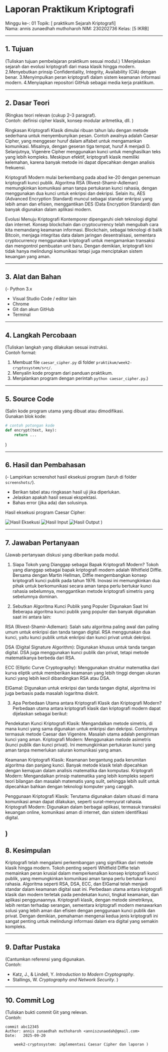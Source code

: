 # Laporan Praktikum Kriptografi
Minggu ke-: 01
Topik: [ praktikum  Sejarah Kriptografi]  
Nama: annis zunaedhah muthoharoh
NIM:  230202736 
Kelas: [5 IKRB]  

---

## 1. Tujuan
(Tuliskan tujuan pembelajaran praktikum sesuai modul.)
1.Menjelaskan sejarah dan evolusi kriptografi dari masa klasik hingga modern.
2.Menyebutkan prinsip Confidentiality, Integrity, Availability (CIA) dengan benar.
3.Menyimpulkan peran kriptografi dalam sistem keamanan informasi modern.
4.Menyiapkan repositori GitHub sebagai media kerja praktikum.

---

## 2. Dasar Teori
(Ringkas teori relevan (cukup 2–3 paragraf).  
Contoh: definisi cipher klasik, konsep modular aritmetika, dll.  )

Ringkasan
Kriptografi Klasik dimulai ribuan tahun lalu dengan metode sederhana untuk menyembunyikan pesan. Contoh awalnya adalah Caesar Cipher, yang menggeser huruf dalam alfabet untuk mengamankan komunikasi. Misalnya, dengan geseran tiga tempat, huruf A menjadi D. Selanjutnya, Vigenère Cipher menggunakan kunci untuk menghasilkan teks yang lebih kompleks. Meskipun efektif, kriptografi klasik memiliki kelemahan, karena banyak metode ini dapat dipecahkan dengan analisis frekuensi.

Kriptografi Modern mulai berkembang pada abad ke-20 dengan penemuan kriptografi kunci publik. Algoritma RSA (Rivest-Shamir-Adleman) memungkinkan komunikasi aman tanpa pertukaran kunci rahasia, dengan menggunakan dua kunci untuk enkripsi dan dekripsi. Selain itu, AES (Advanced Encryption Standard) muncul sebagai standar enkripsi yang lebih aman dan efisien, menggantikan DES (Data Encryption Standard) dan banyak digunakan dalam aplikasi modern.

Evolusi Menuju Kriptografi Kontemporer dipengaruhi oleh teknologi digital dan internet. Konsep blockchain dan cryptocurrency telah mengubah cara kita memandang keamanan informasi. Blockchain, sebagai teknologi di balik Bitcoin, menjaga integritas data dalam jaringan desentralisasi, sementara cryptocurrency menggunakan kriptografi untuk mengamankan transaksi dan mengontrol pembuatan unit baru. Dengan demikian, kriptografi kini tidak hanya melindungi komunikasi tetapi juga menciptakan sistem keuangan yang aman.


---

## 3. Alat dan Bahan
(- Python 3.x  
- Visual Studio Code / editor lain
- Chrome
- Git dan akun GitHub  
- Terminal

---

## 4. Langkah Percobaan
(Tuliskan langkah yang dilakukan sesuai instruksi.  
Contoh format:
1. Membuat file `caesar_cipher.py` di folder `praktikum/week2-cryptosystem/src/`.
2. Menyalin kode program dari panduan praktikum.
3. Menjalankan program dengan perintah `python caesar_cipher.py`.)

---

## 5. Source Code
(Salin kode program utama yang dibuat atau dimodifikasi.  
Gunakan blok kode:

```python
# contoh potongan kode
def encrypt(text, key):
    return ...
```
)

---

## 6. Hasil dan Pembahasan
(- Lampirkan screenshot hasil eksekusi program (taruh di folder `screenshots/`).  
- Berikan tabel atau ringkasan hasil uji jika diperlukan.  
- Jelaskan apakah hasil sesuai ekspektasi.  
- Bahas error (jika ada) dan solusinya. 

Hasil eksekusi program Caesar Cipher:

![Hasil Eksekusi](screenshots/output.png)
![Hasil Input](screenshots/input.png)
![Hasil Output](screenshots/output.png)
)

---

## 7. Jawaban Pertanyaan
(Jawab pertanyaan diskusi yang diberikan pada modul.  
 1. Siapa Tokoh yang Dianggap sebagai Bapak Kriptografi Modern?
Tokoh yang dianggap sebagai bapak kriptografi modern adalah Whitfield Diffie. Bersama dengan Martin Hellman, Diffie mengembangkan konsep kriptografi kunci publik pada tahun 1976. Inovasi ini memungkinkan dua pihak untuk berkomunikasi secara aman tanpa perlu bertukar kunci rahasia sebelumnya, menggantikan metode kriptografi simetris yang sebelumnya dominan.

2. Sebutkan Algoritma Kunci Publik yang Populer Digunakan Saat Ini
Beberapa algoritma kunci publik yang populer dan banyak digunakan saat ini antara lain:

RSA (Rivest-Shamir-Adleman): Salah satu algoritma paling awal dan paling umum untuk enkripsi dan tanda tangan digital. RSA menggunakan dua kunci, yaitu kunci publik untuk enkripsi dan kunci privat untuk dekripsi.

DSA (Digital Signature Algorithm): Digunakan khusus untuk tanda tangan digital. DSA juga menggunakan kunci publik dan privat, tetapi metode matematikanya berbeda dari RSA.

ECC (Elliptic Curve Cryptography): Menggunakan struktur matematika dari kurva eliptik untuk memberikan keamanan yang lebih tinggi dengan ukuran kunci yang lebih kecil dibandingkan RSA atau DSA.

ElGamal: Digunakan untuk enkripsi dan tanda tangan digital, algoritma ini juga berbasis pada masalah logaritma diskrit.

3. Apa Perbedaan Utama antara Kriptografi Klasik dan Kriptografi Modern?
Perbedaan utama antara kriptografi klasik dan kriptografi modern dapat dijelaskan sebagai berikut:

Pendekatan Kunci
Kriptografi Klasik: Mengandalkan metode simetris, di mana kunci yang sama digunakan untuk enkripsi dan dekripsi. Contohnya termasuk metode Caesar dan Vigenère. Masalah utama adalah pengiriman kunci yang aman.
Kriptografi Modern: Menggunakan metode asimetris (kunci publik dan kunci privat). Ini memungkinkan pertukaran kunci yang aman tanpa memerlukan saluran komunikasi yang aman.

Keamanan
Kriptografi Klasik: Keamanan bergantung pada kerumitan algoritma dan panjang kunci. Banyak metode klasik telah dipecahkan dengan kemajuan dalam analisis matematika dan komputasi.
Kriptografi Modern: Mengandalkan prinsip matematika yang lebih kompleks seperti teori bilangan dan masalah matematis yang sulit, sehingga lebih sulit untuk dipecahkan bahkan dengan teknologi komputer yang canggih.

Penggunaan
Kriptografi Klasik: Terutama digunakan dalam situasi di mana komunikasi aman dapat dilakukan, seperti surat-menyurat rahasia.
Kriptografi Modern: Digunakan dalam berbagai aplikasi, termasuk transaksi keuangan online, komunikasi aman di internet, dan sistem identifikasi digital.

)
---

## 8. Kesimpulan

Kriptografi telah mengalami perkembangan yang signifikan dari metode klasik hingga modern. Tokoh penting seperti Whitfield Diffie telah memainkan peran krusial dalam memperkenalkan konsep kriptografi kunci publik, yang memungkinkan komunikasi aman tanpa perlu bertukar kunci rahasia. Algoritma seperti RSA, DSA, ECC, dan ElGamal telah menjadi standar dalam keamanan digital saat ini.
Perbedaan utama antara kriptografi klasik dan modern terletak pada pendekatan kunci, tingkat keamanan, dan aplikasi penggunaannya. Kriptografi klasik, dengan metode simetriknya, lebih rentan terhadap serangan, sementara kriptografi modern menawarkan solusi yang lebih aman dan efisien dengan penggunaan kunci publik dan privat. Dengan demikian, pemahaman mengenai kedua jenis kriptografi ini sangat penting untuk melindungi informasi dalam era digital yang semakin kompleks.

---

## 9. Daftar Pustaka
(Cantumkan referensi yang digunakan.  
Contoh:  
- Katz, J., & Lindell, Y. *Introduction to Modern Cryptography*.  
- Stallings, W. *Cryptography and Network Security*.  )

---

## 10. Commit Log
(Tuliskan bukti commit Git yang relevan.  
Contoh:
```
commit abc12345
Author: annis zunaedhah muthoharoh <anniszunaedah@gmail.com>
Date:   2025-09-20

    week2-cryptosystem: implementasi Caesar Cipher dan laporan )
```
